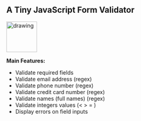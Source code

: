 **A Tiny JavaScript Form Validator**
---
<img src="https://upload.wikimedia.org/wikipedia/commons/thumb/9/99/Unofficial_JavaScript_logo_2.svg/480px-Unofficial_JavaScript_logo_2.svg.png" alt="drawing" width="80"/>

**Main Features:**
 - Validate required fields
 - Validate email address (regex)
 - Validate phone number (regex)
 - Validate credit card number (regex)
 - Validate names (full names) (regex)
 - Validate integers values (< > = )
 - Display errors on field inputs

